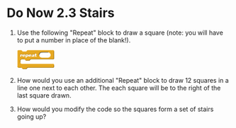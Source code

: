 # Do Now 2.3 Stairs

1. Use the following "Repeat" block to draw a square (note: you will have to put a number in place of the blank!).

   ![Repeat](../images/repeat.png)

2. How would you use an additional "Repeat" block to draw 12 squares in a line one next to each other.  The each square will be to the right of the last square drawn.

3. How would you modify the code so the squares form a set of stairs going up?
